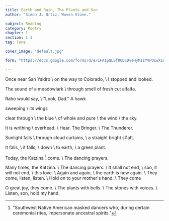 ```yaml
---
title: Earth and Rain, The Plants and Sun
author: "Simon J. Ortiz, Woven Stone."

subject: Reading
category: Poetry
chapter: 1
section: 1.1
tag: Tone

cover_image: "default.jpg"

form: "https://docs.google.com/forms/d/e/1FAIpQLSf0ODcDveHyMIzYVPOswX1A7rpRT7MAneJCxDy99P8lmJgpcA/viewform"

---
```

Once near San Ysidro \\
on the way to Colorado, \\
I stopped and looked.

The sound of a meadowlark \\
through smell of fresh cut alfalfa.

Raho would say, \\
"Look, Dad." A hawk

sweeping \\
its wings

clear through \\
the blue \\
of whole and pure \\
the wind \\
the sky.

It is writhing \\
overhead. \\
Hear. The Bringer. \\
The Thunderer.

Sunlight falls \\
through cloud curtains, \\
a straight bright sl1aft.

It falls, \\
it falls, \\
down \\
to earth, \\
a green plant.

Today, the Katzina [^1] come. \\
The dancing prayers.

Many times, the Katzina. \\
The dancing prayers. \\
It shall not end, \\
son, it will not end, \\
this love. \\
Again and again, \\
the earth is new again. \\
They come, listen, listen. \\
Hold on to your mother's hand. \\
They come

O great joy, they come. \\
The plants with bells. \\
The stones with voices. \\
Listen, son, hold my hand.

[^1]: "Southwest Native American masked dancers who, during certain ceremonial rites, impersonate ancestral spirits."
